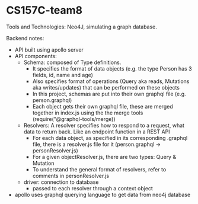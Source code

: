 # CS157C-team8
Tools and Technologies: Neo4J, simulating a graph database.

Backend notes:
* API built using apollo server
* API components:
  - Schema: composed of Type definitions.
    - It specifies the format of data objects (e.g. the type Person has 3 fields, id, name and age)
    - Also specifies format of operations (Query aka reads, Mutations aka writes/updates) that can be performed on these objects 
    - In this project, schemas are put into their own graphql file (e.g. person.graphql)
    - Each object gets their own graphql file, these are merged together in index.js using the the merge tools (require("@graphql-tools/merge))
  - Resolvers: A resolver specifies how to respond to a request, what data to return back. Like an endpoint function in a REST API
    - For each data object, as specified in its corresponding .graphql file, there is a resolver.js file for it (person.graphql -> personResolver.js)
    - For a given objectResolver.js, there are two types: Query & Mutation
    - To understand the general format of resolvers, refer to comments in personResolver.js
  - driver: connection to database
    - passed to each resolver through a context object
* apollo uses graphql querying language to get data from neo4j database
